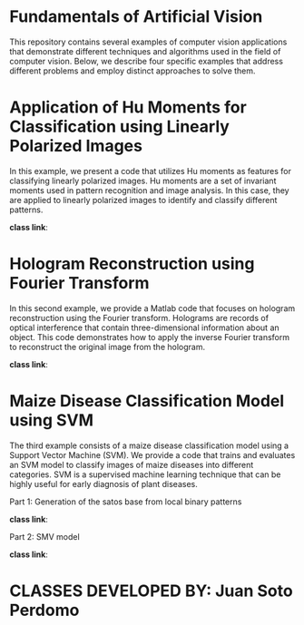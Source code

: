 # Fundamentals of Artificial Vision

This repository contains several examples of computer vision applications that demonstrate different techniques and algorithms used in the field of computer vision. Below, we describe four specific examples that address different problems and employ distinct approaches to solve them.

# Application of Hu Moments for Classification using Linearly Polarized Images

In this example, we present a code that utilizes Hu moments as features for classifying linearly polarized images. Hu moments are a set of invariant moments used in pattern recognition and image analysis. In this case, they are applied to linearly polarized images to identify and classify different patterns.

**class link**:


# Hologram Reconstruction using Fourier Transform

In this second example, we provide a Matlab code that focuses on hologram reconstruction using the Fourier transform. Holograms are records of optical interference that contain three-dimensional information about an object. This code demonstrates how to apply the inverse Fourier transform to reconstruct the original image from the hologram.

**class link**:


# Maize Disease Classification Model using SVM

The third example consists of a maize disease classification model using a Support Vector Machine (SVM). We provide a code that trains and evaluates an SVM model to classify images of maize diseases into different categories. SVM is a supervised machine learning technique that can be highly useful for early diagnosis of plant diseases.

Part 1: Generation of the satos base from local binary patterns 

**class link**:

Part 2: SMV model 

**class link**:


# CLASSES DEVELOPED BY: Juan Soto Perdomo
